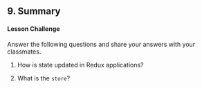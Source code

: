 ## 9. Summary

#### Lesson Challenge

Answer the following questions and share your answers with your classmates.

1) How is state updated in Redux applications?

2) What is the `store`?